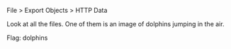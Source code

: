 File > Export Objects > HTTP Data

Look at all the files. One of them is an image of dolphins jumping in the air.

Flag: dolphins
